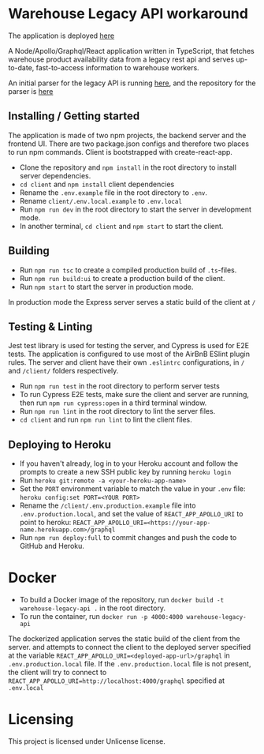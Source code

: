 # Warehouse Legacy API workaround

The application is deployed [here](https://warehouse-legacy-api.herokuapp.com/)

A Node/Apollo/Graphql/React application written in TypeScript, that fetches warehouse product availability data from a legacy rest api and serves up-to-date, fast-to-access information to warehouse workers.

An initial parser for the legacy API is running [here](https://bad-api-parser.herokuapp.com/), and the repository for the parser is [here](https://github.com/teemukostamo/bad-api-parser)

## Installing / Getting started

The application is made of two npm projects, the backend server and the frontend UI. There are two package.json configs and therefore two places to run npm commands. Client is bootstrapped with create-react-app.

- Clone the repository and `npm install` in the root directory to install server dependencies.
- `cd client` and `npm install` client dependencies
- Rename the `.env.example` file in the root directory to `.env`.
- Rename `client/.env.local.example` to `.env.local`
- Run `npm run dev` in the root directory to start the server in development mode.
- In another terminal, `cd client` and `npm start` to start the client.

## Building

- Run `npm run tsc` to create a compiled production build of `.ts`-files.
- Run `npm run build:ui` to create a production build of the client.
- Run `npm start` to start the server in production mode.

In production mode the Express server serves a static build of the client at `/`

## Testing & Linting

Jest test library is used for testing the server, and Cypress is used for E2E tests. The application is configured to use most of the AirBnB ESlint plugin rules. The server and client have their own `.eslintrc` configurations, in `/` and `/client/` folders respectively.

- Run `npm run test` in the root directory to perform server tests
- To run Cypress E2E tests, make sure the client and server are running, then run `npm run cypress:open` in a third terminal window.
- Run `npm run lint` in the root directory to lint the server files.
- `cd client` and run `npm run lint` to lint the client files.

## Deploying to Heroku

- If you haven't already, log in to your Heroku account and follow the prompts to create a new SSH public key by running `heroku login`
- Run `heroku git:remote -a <your-heroku-app-name>`
- Set the `PORT` environment variable to match the value in your `.env` file: `heroku config:set PORT=<YOUR PORT>`
- Rename the `/client/.env.production.example` file into `.env.production.local`, and set the value of `REACT_APP_APOLLO_URI` to point to heroku: `REACT_APP_APOLLO_URI=<https://your-app-name.herokuapp.com>/graphql`
- Run `npm run deploy:full` to commit changes and push the code to GitHub and Heroku.

# Docker

- To build a Docker image of the repository, run `docker build -t warehouse-legacy-api .` in the root directory.
- To run the container, run `docker run -p 4000:4000 warehouse-legacy-api`

The dockerized application serves the static build of the client from the server. and attempts to connect the client to the deployed server specified at the variable `REACT_APP_APOLLO_URI=<deployed-app-url>/graphql` in `.env.production.local` file. If the `.env.production.local` file is not present, the client will try to connect to `REACT_APP_APOLLO_URI=http://localhost:4000/graphql` specified at `.env.local`

# Licensing

This project is licensed under Unlicense license.
